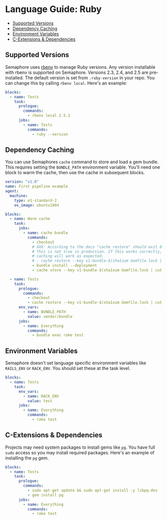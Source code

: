 # Language Guide: Ruby

* [Supported Versions](#supported-versions)
* [Dependency Caching](#dependency-caching)
* [Environment Variables](#environment-variables)
* [C-Extensions & Dependencies](#c-extensions-dependendices)

## Supported Versions

Semaphore uses [rbenv][] to manage Ruby versions. Any version
installable with rbenv is supported on Semaphore. Versions 2.3, 2.4,
and 2.5 are pre-installed. The default version is set from
`.ruby-version` in your repo. You can change this by calling `rbenv
local`. Here's an example:

```yml
blocks:
  - name: Tests
    task:
      prologue:
        commands:
          - rbenv local 2.5.1
      jobs:
        - name: Tests
          commands:
            - ruby --version
```

## Dependency Caching

You can use Semaphores `cache` command to store and load a gem bundle.
This requires setting the `BUNDLE_PATH` environment variable. You'll
need one block to warm the cache, then use the cache in subsequent
blocks.

```yml
version: "v1.0"
name: First pipeline example
agent:
  machine:
    type: e1-standard-2
    os_image: ubuntu1804

blocks:
  - name: Warm cache
    task:
      jobs:
        - name: cache bundle
          commands:
            - checkout
            # XXX: According to the docs "cache restore" should exit 0 if the key doesn't exist.
            # This is not true in production. If this works correctly, then partial dependency
            # caching will work as expected.
            # - cache restore --key v1-bundle-$(sha1sum Gemfile.lock | cut -d ' ' -f 1)
            - bundle install --deployment
            - cache store --key v1-bundle-$(sha1sum Gemfile.lock | cut -d ' ' -f 1) --path vendor/bundle

  - name: Tests
    task:
      prologue:
        commands:
          - checkout
          - cache restore --key v1-bundle-$(sha1sum Gemfile.lock | cut -d ' ' -f 1)
      env_vars:
        - name: BUNDLE_PATH
          value: vendor/bundle
      jobs:
        - name: Everything
          commands:
            - bundle exec rake test
```

## Environment Variables

Semaphore doesn't set language specific environment variables like
`RAILS_ENV` or `RACK_ENV`. You should set these at the task level.

```yml
blocks:
  - name: Tests
    task:
      env_vars:
        - name: RACK_ENV
          value: test
      jobs:
        - name: Everything
          commands:
            - rake test
```

## C-Extensions & Dependencies

Projects may need system packages to install gems like `pg`. You have
full `sudo` access so you may install required packages. Here's an
example of installing the `pg` gem.

```yml
blocks:
  - name: Tests
    task:
      prologue:
        commands:
          - sudo apt-get update && sudo apt-get install -y libpq-dev
          - gem install pg
      jobs:
        - name: Everything
          commands:
            - rake test
```

[rbenv]: https://github.com/rbenv/rbenv
